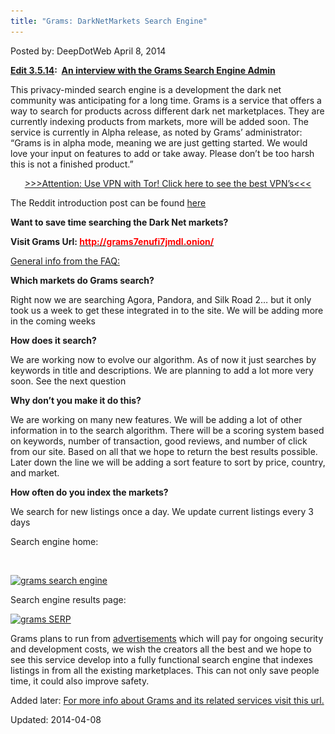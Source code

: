 ```yaml
---
title: "Grams: DarkNetMarkets Search Engine"
---
```


Posted by: DeepDotWeb
<span>April 8, 2014</span>
    

<p><strong><span style="text-decoration: underline;">Edit 3.5.14</span>:  <a href="/2014/05/03/interview-with-grams-search-engine-admin-exciting-features-ahead/">An interview with the Grams Search Engine Admin</a></strong></p>
<p>This privacy-minded search engine is a development the dark net community was anticipating for a long time. Grams is a service that offers a way to search for products across different dark net marketplaces. They are currently indexing products from markets, more will be added soon. The service is currently in Alpha release, as noted by Grams’ administrator: “Grams is in alpha mode, meaning we are just getting started. We would love your input on features to add or take away. Please don’t be too harsh this is not a finished product.”</p>
<p style="text-align: center;"><a href="https://www.deepdotweb.com/vpn-comparison-chart/">&gt;&gt;&gt;Attention: Use VPN with Tor! Click here to see the best VPN’s&lt;&lt;&lt;</a></p>
<p>The Reddit introduction post can be found <a href="http://www.reddit.com/r/DarkNetMarkets/comments/22jg6b/darknet_markets_search_engine/">here</a></p>
<p><strong>Want to save time searching the Dark Net markets?</strong></p>
<div class="box  info"><div class="box-inner-block"><i class="tieicon-boxicon"></i>
<strong>Visit Grams Url: <a href="http://grams7enufi7jmdl.onion/" target="_blank"><span style="color: #ff0000;">http://grams7enufi7jmdl.onion/</span></a></strong>
</div></div>
<p><u>General info from the FAQ:</u></p>
<p><strong>Which markets do Grams search?</strong></p>
<p>Right now we are searching Agora, Pandora, and Silk Road 2… but it only took us a week to get these integrated in to the site. We will be adding more in the coming weeks</p>
<p><strong>How does it search?</strong></p>
<p>We are working now to evolve our algorithm. As of now it just searches by keywords in title and descriptions. We are planning to add a lot more very soon. See the next question</p>
<p><strong>Why don’t you make it do this?</strong></p>
<p>We are working on many new features. We will be adding a lot of other information in to the search algorithm. There will be a scoring system based on keywords, number of transaction, good reviews, and number of click from our site. Based on all that we hope to return the best results possible. Later down the line we will be adding a sort feature to sort by price, country, and market.</p>
<p><strong>How often do you index the markets?</strong></p>
<p>We search for new listings once a day. We update current listings every 3 days</p>
<p>Search engine home:</p>
<p>&nbsp;</p>
<p><a href="/imgs/2014/04/grams.png"><img class="aligncenter wp-image-4913" src="/imgs/2014/04/grams.png" alt="grams search engine" width="588" height="311" srcset="/imgs/2014/04/grams.png 994w, /imgs/2014/04/grams-300x159.png 300w" sizes="(max-width: 588px) 100vw, 588px" /></a></p>
<p>Search engine results page:</p>
<p><a href="/imgs/2014/04/grams1.png"><img class="aligncenter wp-image-4914" src="/imgs/2014/04/grams1.png" alt="grams SERP" width="513" height="390" srcset="/imgs/2014/04/grams1.png 1007w, /imgs/2014/04/grams1-300x229.png 300w" sizes="(max-width: 513px) 100vw, 513px" /></a></p>
<p>Grams plans to run from <a href="https://www.deepdotweb.com/2014/06/01/gramwords-launched-google-adwords-of-the-deepweb/">advertisements</a> which will pay for ongoing security and development costs, we wish the creators all the best and we hope to see this service develop into a fully functional search engine that indexes listings in from all the existing marketplaces. This can not only save people time, it could also improve safety.</p>
<p>Added later: <a href="https://www.deepdotweb.com/grams-search-darknet-marketplaces/">For more info about Grams and its related services visit this url.</a></p>

Updated: 2014-04-08
    
